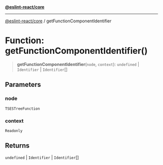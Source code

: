 [**@eslint-react/core**](../README.md)

***

[@eslint-react/core](../README.md) / getFunctionComponentIdentifier

# Function: getFunctionComponentIdentifier()

> **getFunctionComponentIdentifier**(`node`, `context`): `undefined` \| `Identifier` \| `Identifier`[]

## Parameters

### node

`TSESTreeFunction`

### context

`Readonly`

## Returns

`undefined` \| `Identifier` \| `Identifier`[]
